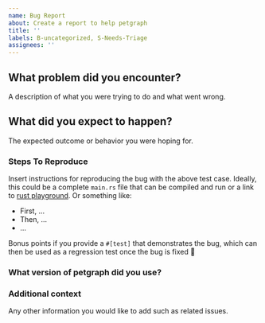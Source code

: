```yaml
---
name: Bug Report
about: Create a report to help petgraph
title: ''
labels: B-uncategorized, S-Needs-Triage
assignees: ''
---
```


<!--
  -- Thanks for filing a `petgraph` issue! Please fill out the template
  -- below. We appreciate it :)
  -->

## What problem did you encounter?

A description of what you were trying to do and what went wrong.

## What did you expect to happen?

The expected outcome or behavior you were hoping for.

### Steps To Reproduce

Insert instructions for reproducing the bug with the above test case. 
Ideally, this could be a complete `main.rs` file that can be compiled and run or a link to [rust playground](https://play.rust-lang.org/).
Or something like:

* First, ...
* Then, ...
* ...

Bonus points if you provide a `#[test]` that demonstrates the
bug, which can then be used as a regression test once the bug is fixed :sauropod:

### What version of petgraph did you use?

### Additional context

Any other information you would like to add such as related issues.